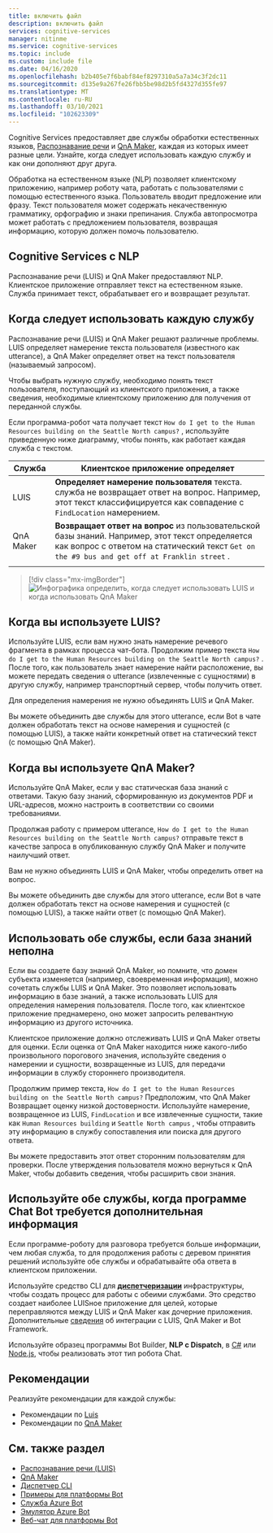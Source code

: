 ```yaml
---
title: включить файл
description: включить файл
services: cognitive-services
manager: nitinme
ms.service: cognitive-services
ms.topic: include
ms.custom: include file
ms.date: 04/16/2020
ms.openlocfilehash: b2b405e7f6babf84ef8297310a5a7a34c3f2dc11
ms.sourcegitcommit: d135e9a267fe26fbb5be98d2b5fd4327d355fe97
ms.translationtype: MT
ms.contentlocale: ru-RU
ms.lasthandoff: 03/10/2021
ms.locfileid: "102623309"
---
```

Cognitive Services предоставляет две службы обработки естественных языков, [Распознавание речи](../luis/what-is-luis.md) и [QnA Maker](../qnamaker/overview/overview.md), каждая из которых имеет разные цели. Узнайте, когда следует использовать каждую службу и как они дополняют друг друга.

Обработка на естественном языке (NLP) позволяет клиентскому приложению, например роботу чата, работать с пользователями с помощью естественного языка. Пользователь вводит предложение или фразу. Текст пользователя может содержать некачественную грамматику, орфографию и знаки препинания. Служба автопросмотра может работать с предложением пользователя, возвращая информацию, которую должен помочь пользователю.

## <a name="cognitive-services-with-nlp"></a>Cognitive Services с NLP

Распознавание речи (LUIS) и QnA Maker предоставляют NLP. Клиентское приложение отправляет текст на естественном языке. Служба принимает текст, обрабатывает его и возвращает результат.

## <a name="when-to-use-each-service"></a>Когда следует использовать каждую службу

Распознавание речи (LUIS) и QnA Maker решают различные проблемы. LUIS определяет намерение текста пользователя (известного как utterance), а QnA Maker определяет ответ на текст пользователя (называемый запросом).

Чтобы выбрать нужную службу, необходимо понять текст пользователя, поступающий из клиентского приложения, а также сведения, необходимые клиентскому приложению для получения от переданной службы.

Если программа-робот чата получает текст `How do I get to the Human Resources building on the Seattle North campus?` , используйте приведенную ниже диаграмму, чтобы понять, как работает каждая служба с текстом.

|Служба|Клиентское приложение определяет|
|--|--|
|LUIS|**Определяет намерение пользователя** текста. служба не возвращает ответ на вопрос. Например, этот текст классифицируется как совпадение с `FindLocation` намерением.<br>|
|QnA Maker|**Возвращает ответ на вопрос** из пользовательской базы знаний. Например, этот текст определяется как вопрос с ответом на статический текст  `Get on the #9 bus and get off at Franklin street` .|
|||

> [!div class="mx-imgBorder"]
> ![Инфографика определить, когда следует использовать LUIS и когда использовать QnA Maker](./luis-qna-maker-together-decision.png)

## <a name="when-do-you-use-luis"></a>Когда вы используете LUIS?

Используйте LUIS, если вам нужно знать намерение речевого фрагмента в рамках процесса чат-бота. Продолжим пример текста `How do I get to the Human Resources building on the Seattle North campus?` . После того, как пользователь знает намерение найти расположение, вы можете передать сведения о utterance (извлеченные с сущностями) в другую службу, например транспортный сервер, чтобы получить ответ.

Для определения намерения не нужно объединять LUIS и QnA Maker.

Вы можете объединить две службы для этого utterance, если Bot в чате должен обработать текст на основе намерения и сущностей (с помощью LUIS), а также найти конкретный ответ на статический текст (с помощью QnA Maker).

## <a name="when-do-you-use-qna-maker"></a>Когда вы используете QnA Maker?

Используйте QnA Maker, если у вас статическая база знаний с ответами. Такую базу знаний, сформированную из документов PDF и URL-адресов, можно настроить в соответствии со своими требованиями.

Продолжая работу с примером utterance, `How do I get to the Human Resources building on the Seattle North campus?` отправьте текст в качестве запроса в опубликованную службу QnA Maker и получите наилучший ответ.

Вам не нужно объединять LUIS и QnA Maker, чтобы определить ответ на вопрос.

Вы можете объединить две службы для этого utterance, если Bot в чате должен обработать текст на основе намерения и сущностей (с помощью LUIS), а также найти ответ (с помощью QnA Maker).

## <a name="use-both-services-when-your-knowledge-base-is-incomplete"></a>Использовать обе службы, если база знаний неполна

Если вы создаете базу знаний QnA Maker, но помните, что домен субъекта изменяется (например, своевременная информация), можно сочетать службы LUIS и QnA Maker. Это позволяет использовать информацию в базе знаний, а также использовать LUIS для определения намерения пользователя. После того, как клиентское приложение преднамерено, оно может запросить релевантную информацию из другого источника.

Клиентское приложение должно отслеживать LUIS и QnA Maker ответы для оценки. Если оценка от QnA Maker находится ниже какого-либо произвольного порогового значения, используйте сведения о намерении и сущности, возвращенные из LUIS, для передачи информации в службу стороннего производителя.

Продолжим пример текста, `How do I get to the Human Resources building on the Seattle North campus?` Предположим, что QnA Maker Возвращает оценку низкой достоверности. Используйте намерение, возвращенное из LUIS, `FindLocation` и все извлеченные сущности, такие как `Human Resources building` и `Seattle North campus` , чтобы отправить эту информацию в службу сопоставления или поиска для другого ответа.

Вы можете предоставить этот ответ сторонним пользователям для проверки. После утверждения пользователя можно вернуться к QnA Maker, чтобы добавить сведения, чтобы расширить свои знания.

## <a name="use-both-services-when-your-chat-bot-needs-more-information"></a>Используйте обе службы, когда программе Chat Bot требуется дополнительная информация

Если программе-роботу для разговора требуется больше информации, чем любая служба, то для продолжения работы с деревом принятия решений используйте обе службы и обрабатывайте оба ответа в клиентском приложении.

Используйте средство CLI для **[диспетчеризации](https://github.com/Microsoft/botbuilder-tools/tree/master/packages/Dispatch)** инфраструктуры, чтобы создать процесс для работы с обеими службами. Это средство создает наиболее LUISное приложение для целей, которые переправляются между LUIS и QnA Maker как дочерние приложения. Дополнительные [сведения](/azure/bot-service/bot-builder-tutorial-dispatch?tabs=cs) об интеграции с LUIS, QnA Maker и Bot Framework.

Используйте образец программы Bot Builder, **NLP с Dispatch**, в [C#](https://github.com/microsoft/BotBuilder-Samples/tree/master/samples/csharp_dotnetcore/14.nlp-with-dispatch) или [Node.js](https://github.com/microsoft/BotBuilder-Samples/tree/master/samples/javascript_nodejs/14.nlp-with-dispatch), чтобы реализовать этот тип робота Chat.

## <a name="best-practices"></a>Рекомендации

Реализуйте рекомендации для каждой службы:

* Рекомендации по [Luis](../luis/luis-concept-best-practices.md)
* Рекомендации по [QnA Maker](../qnamaker/concepts/best-practices.md)

## <a name="see-also"></a>См. также раздел

* [Распознавание речи (LUIS)](../luis/what-is-luis.md)
* [QnA Maker](../qnamaker/overview/overview.md)
* [Диспетчер CLI](https://github.com/Microsoft/botbuilder-tools/tree/master/packages/Dispatch)
* [Примеры для платформы Bot](https://github.com/Microsoft/BotBuilder-Samples)
* [Служба Azure Bot](/azure/bot-service/bot-service-overview-introduction)
* [Эмулятор Azure Bot](https://github.com/Microsoft/BotFramework-Emulator)
* [Веб-чат для платформы Bot](https://github.com/microsoft/BotFramework-WebChat)